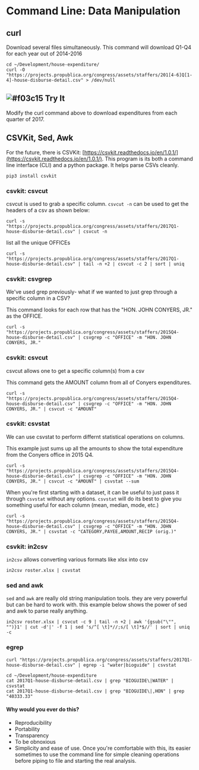# Command Line: Data Manipulation

## curl

Download several files simultaneously. This command will download Q1-Q4 for each year out of 2014-2016

```
cd ~/Development/house-expenditure/
curl -O "https://projects.propublica.org/congress/assets/staffers/201[4-6]Q[1-4]-house-disburse-detail.csv" > /dev/null
```
## ![#f03c15](https://placehold.it/15/f03c15/000000?text=+) Try It

Modify the curl command above to download expenditures from each quarter of 2017.

## CSVKit, Sed, Awk

For the future, there is CSVKit: [https://csvkit.readthedocs.io/en/1.0.1/](https://csvkit.readthedocs.io/en/1.0.1/). This program is its both a command line interface (CLI) and a python package. It helps parse CSVs cleanly.

```
pip3 install csvkit
```

### csvkit: csvcut

csvcut is used to grab a specific column. `csvcut -n` can be used to get the headers of a csv as shown below:

```
curl -s "https://projects.propublica.org/congress/assets/staffers/2017Q1-house-disburse-detail.csv" | csvcut -n
```

list all the unique OFFICEs

```
curl -s "https://projects.propublica.org/congress/assets/staffers/2017Q1-house-disburse-detail.csv" | tail -n +2 | csvcut -c 2 | sort | uniq
```

### csvkit: csvgrep

We've used grep previously- what if we wanted to just grep through a specific column in a CSV?

This command looks for each row that has the "HON. JOHN CONYERS, JR." as the OFFICE.

```
curl -s "https://projects.propublica.org/congress/assets/staffers/2015Q4-house-disburse-detail.csv" | csvgrep -c "OFFICE" -m "HON. JOHN CONYERS, JR."
```

### csvkit: csvcut

csvcut allows one to get a specific column(s) from a csv

This command gets the AMOUNT column from all of Conyers expenditures.

```
curl -s "https://projects.propublica.org/congress/assets/staffers/2015Q4-house-disburse-detail.csv" | csvgrep -c "OFFICE" -m "HON. JOHN CONYERS, JR." | csvcut -c "AMOUNT"
```

### csvkit: csvstat

We can use csvstat to perform differnt statistical operations on columns.

This example just sums up all the amounts to show the total expenditure from the Conyers office in 2015 Q4.

```
curl -s "https://projects.propublica.org/congress/assets/staffers/2015Q4-house-disburse-detail.csv" | csvgrep -c "OFFICE" -m "HON. JOHN CONYERS, JR." | csvcut -c "AMOUNT" | csvstat --sum
```

When you're first starting with a dataset, it can be useful to just pass it through `csvstat` without any options. `csvstat` will do its best to give you something useful for each column (mean, median, mode, etc.)

```
curl -s "https://projects.propublica.org/congress/assets/staffers/2015Q4-house-disburse-detail.csv" | csvgrep -c "OFFICE" -m "HON. JOHN CONYERS, JR." | csvstat -c "CATEGORY,PAYEE,AMOUNT,RECIP (orig.)"
```

### csvkit: in2csv

`in2csv` allows converting various formats like xlsx into csv

```
in2csv roster.xlsx | csvstat
```

### sed and awk

`sed` and `awk` are really old string manipulation tools. they are very powerful but can be hard to work with. this example below shows the power of sed and awk to parse really anything.

```
in2csv roster.xlsx | csvcut -c 9 | tail -n +2 | awk '{gsub("\"", "")}1' | cut -d'|' -f 1 | sed 's/^[ \t]*//;s/[ \t]*$//' | sort | uniq -c
```

### egrep

```
curl "https://projects.propublica.org/congress/assets/staffers/2017Q1-house-disburse-detail.csv" | egrep -i "water|bioguide" | csvstat
```

```
cd ~/Development/house-expenditure
cat 2017Q1-house-disburse-detail.csv | grep "BIOGUIDE\|WATER" | csvstat
cat 2017Q1-house-disburse-detail.csv | grep "BIOGUIDE\|,HON" | grep "40333.33"
```

#### Why would you ever do this?

* Reproducibility
* Portability
* Transparency
* To be obnoxious
* Simplicity and ease of use. Once you're comfortable with this, its easier sometimes to use the command line for simple cleaning operations before piping to file and starting the real analysis.
